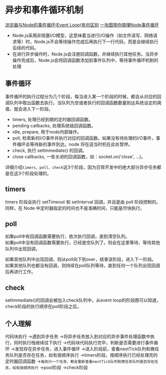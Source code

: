 # 异步和事件循环机制

[浏览器与Node的事件循环(Event Loop)有何区别](https://juejin.cn/post/6844903761949753352#heading-12)
[一张图带你搞懂Node事件循环](https://juejin.cn/post/7010308647792148511)

- Node.js采用非阻塞I/O模型，这意味着当进行I/O操作（如文件读写、网络请求等）时，Node.js不会等待操作完成后再执行下一行代码，而是会继续执行后续的代码。
- 在进行异步操作时，Node.js会注册回调函数，并继续执行其他任务。当异步操作完成后，Node.js会将回调函数添加到事件队列中，等待事件循环机制的处理


## 事件循环

事件循环的执行过程分为几个阶段，每当进入某一个阶段的时候，都会从对应的回调队列中取出函数去执行。当队列为空或者执行的回调函数数量到达系统设定的阈值，就会进入下一阶段。

- timers, 处理已经到期的定时器回调函数。
- pending callbacks, 处理系统级回调函数。
- idle, prepare, 用于node内部操作。
- poll, 检索新的I/O事件并执行对应的回调函数。如果没有待处理的I/O事件，事件循环会等待新的事件到达。node 将在适当时机在此处暂停。
- check, 执行 setImmediate() 的回调。
- close callbacks, 一些关闭的回调函数，如：socket.on('close', ...)。


详细介绍`timers、poll、check`这3个阶段，因为日常开发中的绝大部分异步任务都是在这3个阶段处理的。


## timers

timers 阶段会执行 setTimeout 和 setInterval 回调，并且是由 poll 阶段控制的。 同样，在 Node 中定时器指定的时间也不是准确时间，只能是尽快执行。

## poll

如果poll中有回调函数需要执行，依次执行回调，直到清空队列。<br>
如果poll中没有回调函数需要执行，已经是空队列了。则会在这里等待，等待其他队列中出现回调，

如果其他队列中出现回调，则从poll向下到over，结束该阶段，进入下一阶段。<br>
如果其他队列也都没有回调，则持续在poll队列等待，直到任何一个队列出现回调后再进行工作。

## check

setImmediate()的回调会被加入check队列中，从event loop的阶段图可以知道，check阶段的执行顺序在poll阶段之后。 



## 个人理解

代码块执行
->遇到异步任务
->将异步任务放入到对应的异步事件处理函数中执行，同时执行栈继续往下执行
->代码块代码执行完毕，判断是否需要进行事件循环
->发现存在异步任务，进入事件循环
->进入阶段前，查看nextTick队列和微任务队列是否存在任务，如有按顺序执行
->timers阶段，按顺序执行已经处理完的定时器回调函数
->`每执行一个任务，都会重新查看nextTick队列和微任务队列是否存在任务，如有按顺序执行`
->pool阶段
->check阶段